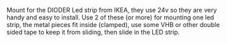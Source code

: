 Mount for the DIODER Led strip from IKEA, they use 24v so they are very handy and easy to install.
Use 2 of these (or more) for mounting one led strip, the metal pieces fit inside (clamped), use some VHB or other double sided tape to keep it from sliding,
then slide in the LED strip.
